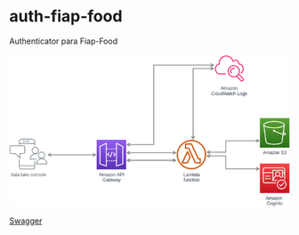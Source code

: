 # auth-fiap-food
Authenticator para Fiap-Food

![project.png](project.png)


[Swagger](deployments%2Fopenapi.yaml)